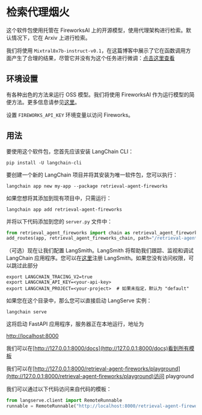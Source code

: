 # 检索代理烟火

这个软件包使用托管在 FireworksAI 上的开源模型，使用代理架构进行检索。默认情况下，它在 Arxiv 上进行检索。

我们将使用 `Mixtral8x7b-instruct-v0.1`，在这篇博客中展示了它在函数调用方面产生了合理的结果，尽管它并没有为这个任务进行微调：[点击这里查看](https://huggingface.co/blog/open-source-llms-as-agents)

## 环境设置

有各种出色的方法来运行 OSS 模型。我们将使用 FireworksAI 作为运行模型的简便方法。更多信息请参见[这里](https://python.langchain.com/docs/integrations/providers/fireworks)。

设置 `FIREWORKS_API_KEY` 环境变量以访问 Fireworks。

## 用法

要使用这个软件包，您首先应该安装 LangChain CLI：

```shell
pip install -U langchain-cli
```

要创建一个新的 LangChain 项目并将其安装为唯一软件包，您可以执行：

```shell
langchain app new my-app --package retrieval-agent-fireworks
```

如果您想将其添加到现有项目中，只需运行：

```shell
langchain app add retrieval-agent-fireworks
```

并将以下代码添加到您的 `server.py` 文件中：

```python
from retrieval_agent_fireworks import chain as retrieval_agent_fireworks_chain
add_routes(app, retrieval_agent_fireworks_chain, path="/retrieval-agent-fireworks")
```

（可选）现在让我们配置 LangSmith。LangSmith 将帮助我们跟踪、监视和调试 LangChain 应用程序。您可以在[这里](https://smith.langchain.com/)注册 LangSmith。如果您没有访问权限，可以跳过此部分

```shell
export LANGCHAIN_TRACING_V2=true
export LANGCHAIN_API_KEY=<your-api-key>
export LANGCHAIN_PROJECT=<your-project>  # 如果未指定，默认为 "default"
```

如果您在这个目录中，那么您可以直接启动 LangServe 实例：

```shell
langchain serve
```

这将启动 FastAPI 应用程序，服务器正在本地运行，地址为 

[http://localhost:8000](http://localhost:8000)

我们可以在[http://127.0.0.1:8000/docs](http://127.0.0.1:8000/docs)看到所有模板

我们可以在[http://127.0.0.1:8000/retrieval-agent-fireworks/playground](http://127.0.0.1:8000/retrieval-agent-fireworks/playground)访问 playground  

我们可以通过以下代码访问来自代码的模板：

```python
from langserve.client import RemoteRunnable
runnable = RemoteRunnable("http://localhost:8000/retrieval-agent-fireworks")
```